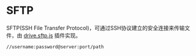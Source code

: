 # SFTP
SFTP(SSH File Transfer Protocol)，可通过SSH协议建立的安全连接来传输文件，由 [drive.sftp.js](https://github.com/reruin/sharelist/tree/master/plugins/drive.sftp.js) 插件实现。    

```挂载路径
//username:password@server:port/path 
```